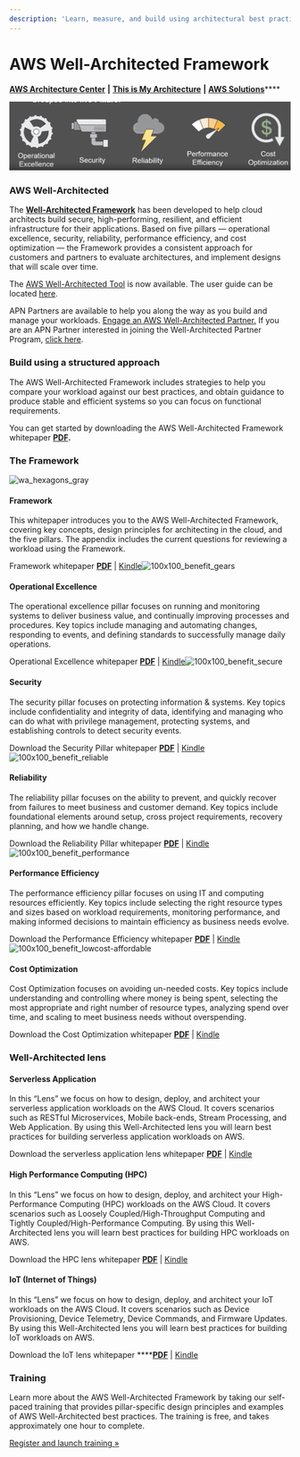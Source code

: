 ```yaml
---
description: 'Learn, measure, and build using architectural best practices'
---
```


# AWS Well-Architected Framework

[**AWS Architecture Center**](https://aws.amazon.com/architecture/?solutions-all.sort-by=item.additionalFields.sortDate&solutions-all.sort-order=desc&whitepapers-main.sort-by=item.additionalFields.sortDate&whitepapers-main.sort-order=desc&reference-architecture.sort-by=item.additionalFields.sortDate&reference-architecture.sort-order=desc) **\|** [**This is My Architecture**](https://aws.amazon.com/this-is-my-architecture/?tma.sort-by=item.additionalFields.airDate&tma.sort-order=desc) **\|** [**AWS Solutions**](https://aws.amazon.com/solutions/?solutions-all.sort-by=item.additionalFields.sortDate&solutions-all.sort-order=desc)\*\*\*\*

![Five pillars in forming the awsWell-architected framework](../../../../.gitbook/assets/image%20%28131%29.png)

### AWS Well-Architected <a id="AWS_Well-Architected"></a>

The [**Well-Architected Framework**](https://d1.awsstatic.com/whitepapers/architecture/AWS_Well-Architected_Framework.pdf) has been developed to help cloud architects build secure, high-performing, resilient, and efficient infrastructure for their applications. Based on five pillars — operational excellence, security, reliability, performance efficiency, and cost optimization — the Framework provides a consistent approach for customers and partners to evaluate architectures, and implement designs that will scale over time.

The [AWS Well-Architected Tool](https://aws.amazon.com/well-architected-tool/) is now available. The user guide can be located [here](https://docs.aws.amazon.com/wellarchitected/latest/userguide/).  

APN Partners are available to help you along the way as you build and manage your workloads. [Engage an AWS Well-Architected Partner.](https://aws.amazon.com/architecture/well-architected/partners/)  If you are an APN Partner interested in joining the Well-Architected Partner Program, [click here](https://aws.amazon.com/partners/well-architected-program).  


### Build using a structured approach <a id="Build_using_a_structured_approach"></a>

The AWS Well-Architected Framework includes strategies to help you compare your workload against our best practices, and obtain guidance to produce stable and efficient systems so you can focus on functional requirements.

You can get started by downloading the AWS Well-Architected Framework whitepaper [**PDF**](https://d1.awsstatic.com/whitepapers/architecture/AWS_Well-Architected_Framework.pdf)**.**

### The Framework <a id="The_Framework"></a>

![wa\_hexagons\_gray](https://d1.awsstatic.com/Well%20Architected/wa_hexagons_gray.1cc33b2bcf6989d49711a13a543fab1717858cdd.png)

#### Framework <a id="Framework"></a>

This whitepaper introduces you to the AWS Well-Architected Framework, covering key concepts, design principles for architecting in the cloud, and the five pillars. The appendix includes the current questions for reviewing a workload using the Framework.

Framework whitepaper [**PDF**](https://d1.awsstatic.com/whitepapers/architecture/AWS_Well-Architected_Framework.pdf) \| [Kindle](https://www.amazon.com/dp/B07VR7BCRJ)![100x100\_benefit\_gears](https://d1.awsstatic.com/icons/benefit-icons/100x100_benefit_gears.a45c6e4644afe76e50f74d9c8e766b84383a2fd9.png)

#### Operational Excellence <a id="Operational_Excellence"></a>

The operational excellence pillar focuses on running and monitoring systems to deliver business value, and continually improving processes and procedures. Key topics include managing and automating changes, responding to events, and defining standards to successfully manage daily operations.

Operational Excellence whitepaper [**PDF**](https://d1.awsstatic.com/whitepapers/architecture/AWS-Operational-Excellence-Pillar.pdf) \| [Kindle](https://www.amazon.com/Operational-Excellence-Pillar-Well-Architected-Whitepaper-ebook/dp/B077NTC6S5/ref=sr_1_1?s=digital-text&ie=UTF8&qid=1511827693&sr=1-1&keywords=operational+excellence+well-architected)![100x100\_benefit\_secure](https://d1.awsstatic.com/icons/benefit-icons/100x100_benefit_secure.8cdef61f59664f369cece7648315335182483893.png)

#### Security <a id="Security"></a>

The security pillar focuses on protecting information & systems. Key topics include confidentiality and integrity of data, identifying and managing who can do what with privilege management, protecting systems, and establishing controls to detect security events.

Download the Security Pillar whitepaper [**PDF**](https://d1.awsstatic.com/whitepapers/architecture/AWS-Security-Pillar.pdf) \| [Kindle](https://www.amazon.com/Security-Pillar-Well-Architected-Framework-Whitepaper-ebook/dp/B01MXRQFUX/ref=sr_1_4?s=digital-text&ie=UTF8&qid=1503806675&sr=1-4&keywords=aws+well-architected)![100x100\_benefit\_reliable](https://d1.awsstatic.com/icons/benefit-icons/100x100_benefit_reliable.5ed99df83307e76aeca0cdc86962f4c59351d9d0.png)

#### Reliability <a id="Reliability"></a>

The reliability pillar focuses on the ability to prevent, and quickly recover from failures to meet business and customer demand. Key topics include foundational elements around setup, cross project requirements, recovery planning, and how we handle change.

Download the Reliability Pillar whitepaper [**PDF**](https://d1.awsstatic.com/whitepapers/architecture/AWS-Reliability-Pillar.pdf) \| [Kindle](https://www.amazon.com/Reliability-Pillar-Well-Architected-Framework-Whitepaper-ebook/dp/B083PNRFLD/ref=sr_1_3?s=digital-text&ie=UTF8&qid=1503806675&sr=1-3&keywords=aws+well-architected)![100x100\_benefit\_performance](https://d1.awsstatic.com/icons/benefit-icons/100x100_benefit_performance.08c18fd8c10933a82bea84c425407c524dbfe7c8.png)

#### Performance Efficiency <a id="Performance_Efficiency"></a>

The performance efficiency pillar focuses on using IT and computing resources efficiently. Key topics include selecting the right resource types and sizes based on workload requirements, monitoring performance, and making informed decisions to maintain efficiency as business needs evolve.

Download the Performance Efficiency whitepaper [**PDF**](https://d1.awsstatic.com/whitepapers/architecture/AWS-Performance-Efficiency-Pillar.pdf) \| [Kindle](https://www.amazon.com/Performance-Efficiency-Pillar-Well-Architected-Whitepaper-ebook/dp/B01MSSLHBX/ref=sr_1_2?s=digital-text&ie=UTF8&qid=1503806675&sr=1-2&keywords=aws+well-architected)![100x100\_benefit\_lowcost-affordable](https://d1.awsstatic.com/icons/benefit-icons/100x100_benefit_lowcost-affordable.12543377bb9da9cd5b7fdbfcf35680fcfb5e34c3.png)

#### Cost Optimization <a id="Cost_Optimization"></a>

Cost Optimization focuses on avoiding un-needed costs. Key topics include understanding and controlling where money is being spent, selecting the most appropriate and right number of resource types, analyzing spend over time, and scaling to meet business needs without overspending.

Download the Cost Optimization whitepaper [**PDF**](https://d1.awsstatic.com/whitepapers/architecture/AWS-Cost-Optimization-Pillar.pdf) \| [Kindle](https://www.amazon.com/Cost-Optimization-Pillar-Well-Architected-Whitepaper-ebook/dp/B01LW7KXRG/ref=sr_1_5?s=digital-text&ie=UTF8&qid=1503806675&sr=1-5&keywords=aws+well-architected)   


### Well-Architected lens <a id="Well-Architected_lens"></a>

#### Serverless Application <a id="Serverless_Application_"></a>

In this “Lens” we focus on how to design, deploy, and architect your serverless application workloads on the AWS Cloud. It covers scenarios such as RESTful Microservices, Mobile back-ends, Stream Processing, and Web Application. By using this Well-Architected lens you will learn best practices for building serverless application workloads on AWS.  


Download the serverless application lens whitepaper [**PDF**](https://d1.awsstatic.com/whitepapers/architecture/AWS-Serverless-Applications-Lens.pdf) \| [Kindle](https://www.amazon.com/dp/B082TXMZ5T)

#### High Performance Computing \(HPC\) <a id="High_Performance_Computing_(HPC)"></a>

In this “Lens” we focus on how to design, deploy, and architect your High-Performance Computing \(HPC\) workloads on the AWS Cloud. It covers scenarios such as Loosely Coupled/High-Throughput Computing and Tightly Coupled/High-Performance Computing. By using this Well-Architected lens you will learn best practices for building HPC workloads on AWS.

Download the HPC lens whitepaper [**PDF**](https://d1.awsstatic.com/whitepapers/architecture/AWS-HPC-Lens.pdf) \| [Kindle](https://www.amazon.com/dp/B082TRK76F)  


#### IoT \(Internet of Things\) <a id="IoT_(Internet_of_Things)"></a>

In this “Lens” we focus on how to design, deploy, and architect your IoT workloads on the AWS Cloud. It covers scenarios such as Device Provisioning, Device Telemetry, Device Commands, and Firmware Updates. By using this Well-Architected lens you will learn best practices for building IoT workloads on AWS.

Download the IoT lens whitepaper ****[**PDF**](https://d1.awsstatic.com/whitepapers/architecture/AWS-IoT-Lens.pdf) \| [Kindle](https://www.amazon.com/dp/B082XSCMRX)

### Training <a id="Training"></a>

Learn more about the AWS Well-Architected Framework by taking our self-paced training that provides pillar-specific design principles and examples of AWS Well-Architected best practices. The training is free, and takes approximately one hour to complete.

[Register and launch training »](https://www.aws.training/Details/Curriculum?id=42037)

